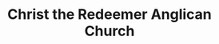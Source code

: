 ---
title: "Christ the Redeemer Anglican Church"
url: /norfolk/christ-the-redeemer-anglican-church/
shop: Religion
---